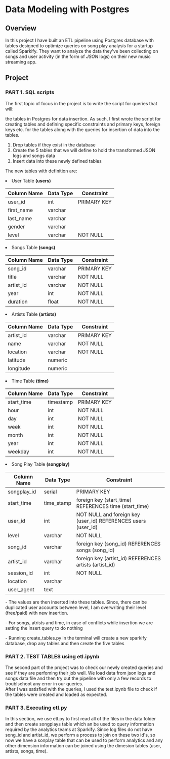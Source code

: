 <h1> Data Modeling with Postgres </h1> 

<h2>Overview</h2>
<div style="text-align: left">
In this project I have built an ETL pipeline using Postgres database with tables designed to optimize queries on song play analysis for a startup called Sparkify. They want to analyze the data they've been collecting on songs and user activity (in the form of <em>JSON</em> logs) on their new music streaming app.</p>

<h2>Project</h2>
<h3> PART 1. SQL scripts</h3>
The first topic of focus in the project is to write the script for queries that will:</p>
the tables in Postgres for data insertion. As such, I first wrote the script for creating tables and defining specific constraints and primary keys, foreign keys etc. for the tables along with the queries for insertion of data into the tables. </p>

<ol>
<li>Drop tables if they exist in the database</li>
<li>Create the 5 tables that we will define to hold the transformed JSON logs and songs data</li>
<li>Insert data into these newly defined tables</li>
</ol> 
</p>

The new tables with definition are: 
<li> User Table <b>(users)</b> </li> </p>
    
   
| Column Name      | Data Type | Constraint|
| ----------- | ----------- |----------- |
| user_id      | int       | PRIMARY KEY       |
| first_name   | varchar        |        |
| last_name   | varchar        |        |
| gender   | varchar        |        |
| level   | varchar        | NOT NULL      |

<li> Songs Table <b>(songs)</b> </li> </p>
    
   
| Column Name      | Data Type | Constraint|
| ----------- | ----------- |----------- |
| song_id      | varchar       | PRIMARY KEY       |
| title   | varchar        |  NOT NULL      |
| artist_id   | varchar        | NOT NULL       |
| year   | int        |     NOT NULL   |
| duration   | float        | NOT NULL      |

<li> Artists Table <b>(artists)</b> </li> </p>
    
   
| Column Name      | Data Type | Constraint|
| ----------- | ----------- |----------- |
| artist_id      | varchar       | PRIMARY KEY       |
| name   | varchar        |  NOT NULL      |
| location   | varchar        | NOT NULL       |
| latitude   | numeric        |     |
| longitude   | numeric        |     |

<li> Time Table <b>(time)</b> </li> </p>
    
   
| Column Name      | Data Type | Constraint|
| ----------- | ----------- |----------- |
| start_time      | timestamp       | PRIMARY KEY       |
| hour   | int        |  NOT NULL      |
| day   | int        | NOT NULL       |
| week   | int        |  NOT NULL    |
| month   | int        |  NOT NULL    |
| year   | int        |   NOT NULL   |
| weekday   | int        |  NOT NULL    |

<li> Song Play Table <b>(songplay)</b> </li> </p>
    
   
| Column Name      | Data Type | Constraint|
| ----------- | ----------- |----------- |
| songplay_id      | serial       | PRIMARY KEY       |
| start_time   | time_stamp        |foreign key (start_time) REFERENCES time (start_time)     |
| user_id   | int        | NOT NULL and foreign key (user_id) REFERENCES users (user_id)      |
| level   | varchar        |  NOT NULL    |
| song_id   | varchar        |  foreign key (song_id) REFERENCES songs (song_id)    |
| artist_id   | varchar        | foreign key (artist_id) REFERENCES artists (artist_id)     |
| session_id   | int        |  NOT NULL    |
| location   | varchar        |       |
| user_agent   | text        |      |

</p>
- The values are then inserted into these tables. Since, there can be duplicated user accounts between level, I am overwriting their level (free/paid) with new insertion. </p>
- For songs, atrists and time, in case of conflicts while insertion we are setting the insert query to do nothing </p>
- Running create_tables.py in the terminal will create a new sparkify database, drop any tables and then create the five tables
</p>

<h3> PART 2. TEST TABLES using etl.ipynb </h3>

<div style="text-align: left">
The second part of the project was to check our newly created queries and see if they are perfoming their job well. We load data from json logs and songs data file and then try out the pipeline with only a few records to troublsehoot any error in our queries. 
<div style="text-align: left">   
After I was satisfied with the queries, I used the test.ipynb file to check if the tables were created and loaded as expected. </p>
    
<h3> PART 3. Executing etl.py </h3>
<div style="text-align: left">
In this section, we use etl.py to first read all of the files in the data folder and then create songplays table which an be used to query information required by the analytics teams at Sparkify. Since log files do not have song_id and artist_id, we perform a process to join on these two id's, so now we have a sonplay table that can be used to perform analytics and any other dimension information can be joined using the dimesion tables (user, artists, songs, time).
    
   
